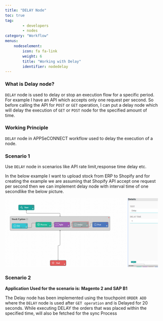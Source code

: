 ```yaml
---
title: "DELAY Node"
toc: true
tag: 
        - developers
        - nodes
category: "Workflow"
menus: 
    nodeselement:
        icon: fa fa-link
        weight: 6
        title: "Working with Delay" 
        identifier: nodedelay
---
```


### What is Delay node?
`DELAY` node is used to delay or stop an execution flow for a specific period. 
For example I have an API which accepts only one request per second. So before calling the API for `POST` or `GET` operation, I can put a delay node which will delay the execution of `GET` or `POST` node for the specified amount of time.

### Working Principle

`DELAY` node in APPSeCONNECT workflow used to delay the execution of a node.

### Scenario 1

Use `DELAY` node in scenarios like API rate limit,response time delay etc.

In the below example I want to upload stock from ERP to Shopify and for creating the example we are assuming that Shopify API accept one request per second then we can implement delay node with interval time of one secondlike the below picture.

![Delay Node](/staticfiles/workflow-management/media/DelayNode/DelayNode.png)

### Scenario 2

**Application Used for the scenario is: Magento 2 and SAP B1**

The Delay node has been implemented using the touchpoint `ORDER ADD` where the `DELAY` node is used after `GET operation` and is Delayed for 20 seconds. 
While executing DELAY the orders that was placed within the specified time, will also be fetched for the sync Process





